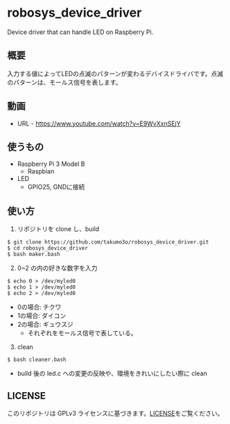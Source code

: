 # robosys_device_driver

Device driver that can handle LED on Raspberry Pi.

## 概要
入力する値によってLEDの点滅のパターンが変わるデバイスドライバです。点滅のパターンは、モールス信号を表します。

## 動画
* URL - https://www.youtube.com/watch?v=E9WvXxnSEjY

## 使うもの
* Raspberry Pi 3 Model B
  * Raspbian
* LED
  * GPIO25, GNDに接続

## 使い方
1. リポジトリを clone し、build
```
$ git clone https://github.com/takumo3o/robosys_device_driver.git
$ cd robosys_device_driver
$ bash maker.bash
```

2. 0~2 の内の好きな数字を入力
```
$ echo 0 > /dev/myled0
$ echo 1 > /dev/myled0
$ echo 2 > /dev/myled0
```
  * 0の場合: チクワ
  * 1の場合: ダイコン
  * 2の場合: ギュウスジ
    * それぞれをモールス信号で表している。

3. clean
```
$ bash cleaner.bash
```
  * build 後の led.c への変更の反映や、環境をきれいにしたい際に clean

## LICENSE
このリポジトリは GPLv3 ライセンスに基づきます。[LICENSE](https://github.com/takumo3o/robosys_device_driver/blob/master/LICENSE)をご覧ください。
